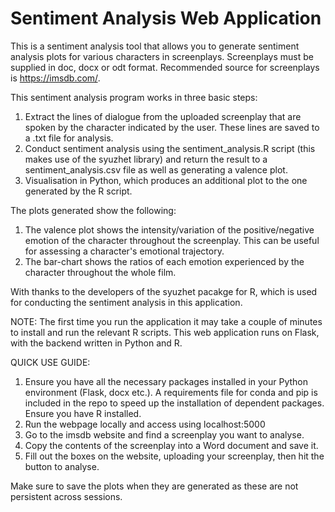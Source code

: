 Sentiment Analysis Web Application
==================================
This is a sentiment analysis tool that allows you to generate sentiment analysis plots for various characters in screenplays. Screenplays must be supplied in doc, docx or odt format. Recommended source for screenplays is https://imsdb.com/. 

This sentiment analysis program works in three basic steps:
1) Extract the lines of dialogue from the uploaded screenplay that are spoken by the character indicated by the user. These lines are saved to a .txt file for analysis.
2) Conduct sentiment analysis using the sentiment_analysis.R script (this makes use of the syuzhet library) and return the result to a sentiment_analysis.csv file as well as generating a valence plot.
3) Visualisation in Python, which produces an additional plot to the one generated by the R script.

The plots generated show the following:

1) The valence plot shows the intensity/variation of the positive/negative emotion of the character throughout the screenplay. This can be useful for assessing a character's emotional trajectory.
2) The bar-chart shows the ratios of each emotion experienced by the character throughout the whole film.

With thanks to the developers of the syuzhet pacakge for R, which is used for conducting the sentiment analysis in this application.

NOTE: The first time you run the application it may take a couple of minutes to install and run the relevant R scripts. This web application runs on Flask, with the backend written in Python and R.

QUICK USE GUIDE:

1) Ensure you have all the necessary packages installed in your Python environment (Flask, docx etc.). A requirements file for conda and pip is included in the repo to speed up
the installation of dependent packages. Ensure you have R installed.
2) Run the webpage locally and access using localhost:5000
3) Go to the imsdb website and find a screenplay you want to analyse.
4) Copy the contents of the screenplay into a Word document and save it.
5) Fill out the boxes on the website, uploading your screenplay, then hit the button to analyse.


Make sure to save the plots when they are generated as these are not persistent across sessions.
